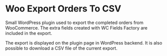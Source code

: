 # Woo Export Orders To CSV

Small WordPress plugin used to export the completed orders from WooCommerce. The extra fields created with WC Fields Factory
are included in the export.

The export is displayed on the plugin page in WordPress backend. It is also possible to download a CSV file of the current
export.

